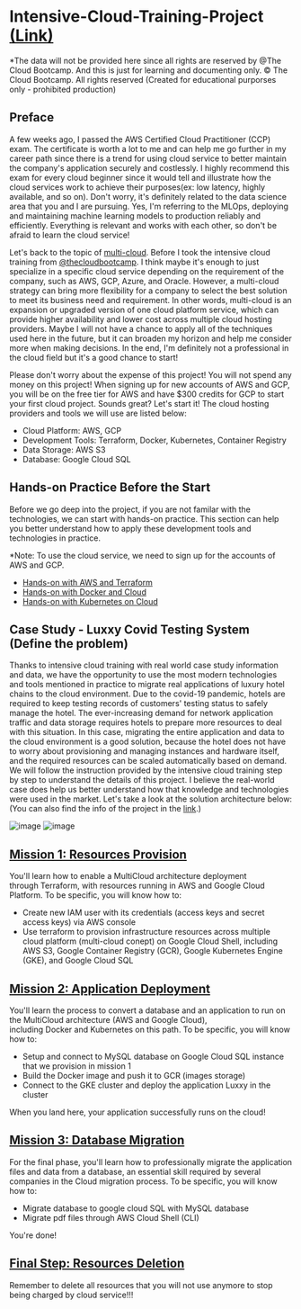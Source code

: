# Intensive-Cloud-Training-Project [(Link)](https://thecloudbootcamp.com/en/pc-multicloud-event-icp2/?utm_source=youtube&utm_campaign=icp7-organic&utm_medium=linknadescricao&utm_content=cpl1&sck=&hl=)
*The data will not be provided here since all rights are reserved by @The Cloud Bootcamp. And this is just for learning and documenting only.
© The Cloud Bootcamp. All rights reserved (Created for educational purporses only - prohibited production)

## Preface
A few weeks ago, I passed the AWS Certified Cloud Practitioner (CCP) exam. The certificate is worth a lot to me and can help me go further in my career path since there is a trend for using cloud service to better maintain the company's application securely and costlessly. I highly recommend this exam for every cloud beginner since it would tell and illustrate how the cloud services work to achieve their purposes(ex: low latency, highly available, and so on). Don't worry, it's definitely related to the data science area that you and I are pursuing. Yes, I'm referring to the MLOps, deploying and maintaining machine learning models to production reliably and efficiently. Everything is relevant and works with each other, so don't be afraid to learn the cloud service!

Let's back to the topic of [multi-cloud](https://www.juniper.net/us/en/research-topics/what-is-multicloud.html#:~:text=For%20example%2C%20a%20multicloud%20could,stack%20on%20either%20public%20or). Before I took the intensive cloud training from [@thecloudbootcamp](https://www.youtube.com/@thecloudbootcamp). I think maybe it's enough to just specialize in a specific cloud service depending on the requirement of the company, such as AWS, GCP, Azure, and Oracle. However, a multi-cloud strategy can bring more flexibility for a company to select the best solution to meet its business need and requirement. In other words, multi-cloud is an expansion or upgraded version of one cloud platform service, which can provide higher availability and lower cost across multiple cloud hosting providers. Maybe I will not have a chance to apply all of the techniques used here in the future, but it can broaden my horizon and help me consider more when making decisions. In the end, I'm definitely not a professional in the cloud field but it's a good chance to start! 

Please don't worry about the expense of this project! You will not spend any money on this project! When signing up for new accounts of AWS and GCP, you will be on the free tier for AWS and have $300 credits for GCP to start your first cloud project. Sounds great? Let's start it! The cloud hosting providers and tools we will use are listed below:

- Cloud Platform: AWS, GCP
- Development Tools: Terraform, Docker, Kubernetes, Container Registry
- Data Storage: AWS S3
- Database: Google Cloud SQL

## Hands-on Practice Before the Start
Before we go deep into the project, if you are not familar with the technologies, we can start with hands-on practice. This section can help you better understand how to apply these development tools and technologies in practice. 

*Note: To use the cloud service, we need to sign up for the accounts of AWS and GCP. 
- [Hands-on with AWS and Terraform](https://github.com/TeKaiChou/Intensive-Cloud-Training-Project/blob/main/Hands-on%20Practice/Hands-on%20with%20AWS%20and%20Terraform.pdf)
- [Hands-on with Docker and Cloud](https://github.com/TeKaiChou/Intensive-Cloud-Training-Project/blob/main/Hands-on%20Practice/Hands-on%20with%20Docker%20and%20Cloud.pdf)
- [Hands-on with Kubernetes on Cloud](https://github.com/TeKaiChou/Intensive-Cloud-Training-Project/blob/main/Hands-on%20Practice/Hands-on%20with%20Kubernetes%20on%20Cloud.pdf)

## Case Study - Luxxy Covid Testing System (Define the problem)
Thanks to intensive cloud training with real world case study information and data, we have the opportunity to use the most modern technologies and tools mentioned in practice to migrate real applications of luxury hotel chains to the cloud environment. Due to the covid-19 pandemic, hotels are required to keep testing records of customers' testing status to safely manage the hotel. The ever-increasing demand for network application traffic and data storage requires hotels to prepare more resources to deal with this situation. In this case, migrating the entire application and data to the cloud environment is a good solution, because the hotel does not have to worry about provisioning and managing instances and hardware itself, and the required resources can be scaled automatically based on demand. We will follow the instruction provided by the intensive cloud training step by step to understand the details of this project. I believe the real-world case does help us better understand how that knowledge and technologies were used in the market. Let's take a look at the solution architecture below: (You can also find the info of the project in the [link](https://thecloudbootcamp.com/en/pc-multicloud-event-icp2/?utm_source=youtube&utm_campaign=icp7-organic&utm_medium=linknadescricao&utm_content=cpl1&sck=&hl=).)


![image](https://user-images.githubusercontent.com/61730268/218293155-c0cfb94b-8c0c-48be-96e9-5f4aaa1b53f7.png)
![image](https://user-images.githubusercontent.com/61730268/218292567-ccc8ad53-c80a-4a82-bed1-5690e85a6298.png)

## [Mission 1: Resources Provision](https://github.com/TeKaiChou/Intensive-Cloud-Training-Project/blob/main/Hands-on%20Project/Mission1/Steps%20to%20implement%20Hands-on%20Project%20-%20Mission%201.pdf)
You'll learn how to enable a MultiCloud architecture deployment through Terraform, with resources running in AWS and Google Cloud Platform. To be specific, you will know how to:

- Create new IAM user with its credentials (access keys and secret access keys) via AWS console
- Use terraform to provision infrastructure resources across multiple cloud platform (multi-cloud conept) on Google Cloud Shell, including AWS S3, Google Container Registry (GCR),  Google Kubernetes Engine (GKE), and Google Cloud SQL 


## [Mission 2: Application Deployment](https://github.com/TeKaiChou/Intensive-Cloud-Training-Project/blob/main/Hands-on%20Project/Mission2/Steps%20to%20implement%20Hands-on%20Project%20-%20Mission%202.pdf)
You'll learn the process to convert a database and an application to run on the MultiCloud architecture (AWS and Google Cloud), including Docker and Kubernetes on this path. To be specific, you will know how to:

- Setup and connect to MySQL database on Google Cloud SQL instance that we provision in mission 1
- Build the Docker image and push it to GCR (images storage)
- Connect to the GKE cluster and deploy the application Luxxy in the cluster

When you land here, your application successfully runs on the cloud!

## [Mission 3: Database Migration](https://github.com/TeKaiChou/Intensive-Cloud-Training-Project/blob/main/Hands-on%20Project/Mission3/Steps%20to%20implement%20Hands-on%20Project%20-%20Mission%203.pdf)
For the final phase, you'll learn how to professionally migrate the application files and data from a database, an essential skill required by several companies in the Cloud migration process. To be specific, you will know how to:

- Migrate database to google cloud SQL with MySQL database
- Migrate pdf files through AWS Cloud Shell (CLI)

You're done! 

## [Final Step: Resources Deletion](https://github.com/TeKaiChou/Intensive-Cloud-Training-Project/blob/main/Hands-on%20Project/How%20to%20delete%20the%20Multiple%20Cloud%20Providers%20resources.pdf)
Remember to delete all resources that you will not use anymore to stop being charged by cloud service!!!
